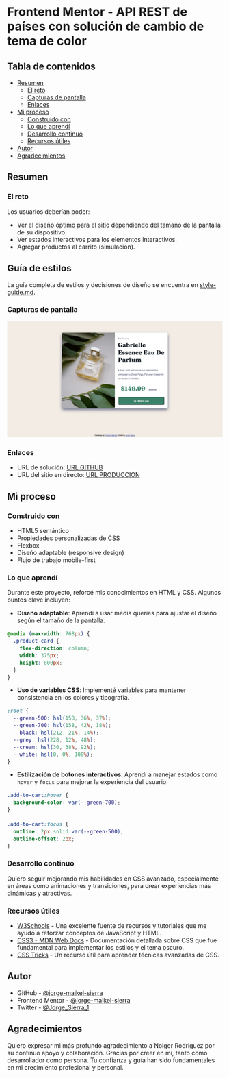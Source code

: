 # Frontend Mentor - API REST de países con solución de cambio de tema de color

## Tabla de contenidos

- [Resumen](#resumen)
  - [El reto](#el-reto)
  - [Capturas de pantalla](#capturas-de-pantalla)
  - [Enlaces](#enlaces)
- [Mi proceso](#mi-proceso)
  - [Construido con](#construido-con)
  - [Lo que aprendí](#lo-que-aprendí)
  - [Desarrollo continuo](#desarrollo-continuo)
  - [Recursos útiles](#recursos-útiles)
- [Autor](#autor)
- [Agradecimientos](#agradecimientos)

## Resumen

### El reto

Los usuarios deberían poder:

- Ver el diseño óptimo para el sitio dependiendo del tamaño de la pantalla de su dispositivo.
- Ver estados interactivos para los elementos interactivos.
- Agregar productos al carrito (simulación).

## Guía de estilos

La guía completa de estilos y decisiones de diseño se encuentra en [style-guide.md](./style-guide.md).

### Capturas de pantalla

![Vista previa del diseño en escritorio](desktop-preview.png)

### Enlaces

- URL de solución: [URL GITHUB](https://github.com/jorge-maikel-sierra/countries-explorer-webapp)
- URL del sitio en directo: [URL PRODUCCION](https://jorge-maikel-sierra.github.io/countries-explorer-webapp)

## Mi proceso

### Construido con

- HTML5 semántico
- Propiedades personalizadas de CSS
- Flexbox
- Diseño adaptable (responsive design)
- Flujo de trabajo mobile-first

### Lo que aprendí

Durante este proyecto, reforcé mis conocimientos en HTML y CSS. Algunos puntos clave incluyen:

- **Diseño adaptable**: Aprendí a usar media queries para ajustar el diseño según el tamaño de la pantalla.

```css
@media (max-width: 768px) {
  .product-card {
    flex-direction: column;
    width: 375px;
    height: 800px;
  }
}
```

- **Uso de variables CSS**: Implementé variables para mantener consistencia en los colores y tipografía.

```css
:root {
  --green-500: hsl(158, 36%, 37%);
  --green-700: hsl(158, 42%, 18%);
  --black: hsl(212, 21%, 14%);
  --grey: hsl(228, 12%, 48%);
  --cream: hsl(30, 38%, 92%);
  --white: hsl(0, 0%, 100%);
}
```

- **Estilización de botones interactivos**: Aprendí a manejar estados como `hover` y `focus` para mejorar la experiencia del usuario.

```css
.add-to-cart:hover {
  background-color: var(--green-700);
}

.add-to-cart:focus {
  outline: 2px solid var(--green-500);
  outline-offset: 2px;
}
```

### Desarrollo continuo

Quiero seguir mejorando mis habilidades en CSS avanzado, especialmente en áreas como animaciones y transiciones, para crear experiencias más dinámicas y atractivas.

### Recursos útiles

- [W3Schools](https://www.w3schools.com/) - Una excelente fuente de recursos y tutoriales que me ayudó a reforzar conceptos de JavaScript y HTML.
- [CSS3 - MDN Web Docs](https://developer.mozilla.org/es/docs/Web/CSS) - Documentación detallada sobre CSS que fue fundamental para implementar los estilos y el tema oscuro.
- [CSS Tricks](https://css-tricks.com/) - Un recurso útil para aprender técnicas avanzadas de CSS.

## Autor

- GitHub - [@jorge-maikel-sierra](https://github.com/jorge-maikel-sierra)
- Frontend Mentor - [@jorge-maikel-sierra](https://www.frontendmentor.io/profile/jorge-maikel-sierra)
- Twitter - [@Jorge_Sierra_1](https://x.com/Jorge_Sierra_1)

## Agradecimientos

Quiero expresar mi más profundo agradecimiento a Nolger Rodriguez por su continuo apoyo y colaboración. Gracias por creer en mí, tanto como desarrollador como persona. Tu confianza y guía han sido fundamentales en mi crecimiento profesional y personal.
